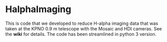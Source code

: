 # HalphaImaging

This is code that we developed to reduce H-alpha imaging data that was
taken at the KPNO 0.9 m telescope with the Mosaic and
HDI cameras.  See the **wiki** for details.  The code has been streamlined in python 3 version.



